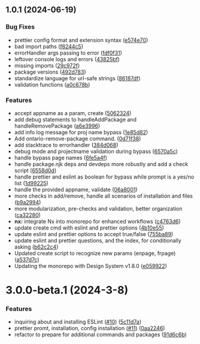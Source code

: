 ## 1.0.1 (2024-06-19)


### Bug Fixes

*  prettier config format and extension syntax ([e574e70](https://github.com/ongov/ontario-frontend/commit/e574e701ed7249ea19717b838b82e74d53583e9f))
* bad import paths ([f8244c5](https://github.com/ongov/ontario-frontend/commit/f8244c5ad69e05cf854a58ef9dafe793e33c4387))
* errorHandler args passing to error ([fdf0f31](https://github.com/ongov/ontario-frontend/commit/fdf0f3159fcf364cda854e40a55e9a3f8c61ab9b))
* leftover console logs and errors ([43825bf](https://github.com/ongov/ontario-frontend/commit/43825bfbfb5bb3dbe470a9708f31482fa6873716))
* missing imports ([29c972f](https://github.com/ongov/ontario-frontend/commit/29c972fa0603ab69062f71e4b9d2af7dac666933))
* package versions ([492d783](https://github.com/ongov/ontario-frontend/commit/492d783a7b5bad75a8430f3f7fcc27bad2902d28))
* standardize language for url-safe strings ([86187df](https://github.com/ongov/ontario-frontend/commit/86187dff487034d513b9b627c453fe4fbc7cef0e))
* validation functions ([a0c678b](https://github.com/ongov/ontario-frontend/commit/a0c678bd636af1a4d86bbe31a17792c7b8f0efe2))


### Features

* accept appname as a param, create ([5062324](https://github.com/ongov/ontario-frontend/commit/506232435a70228352cb4156a97babbaed903509))
* add debug statements to handleAddPackage and handleRemovePackage ([a6e3996](https://github.com/ongov/ontario-frontend/commit/a6e399673c7ca411674a5a535417e6811faeb4ff))
* add info log message for proj name bypass ([1e85d82](https://github.com/ongov/ontario-frontend/commit/1e85d82c5c7272fd0bb22fcfe44e8d0a1adb8472))
* Add ontario-remove-package command. ([0d71f38](https://github.com/ongov/ontario-frontend/commit/0d71f380bd0622a8813b2e319468b09e4d934ce3))
* add stacktrace to errorhandler ([384d068](https://github.com/ongov/ontario-frontend/commit/384d068ffc7f0c9425755f3c3aa52f31df2d7774))
* debug mode and projectname validation during bypass ([6570a5c](https://github.com/ongov/ontario-frontend/commit/6570a5c2d81227f09e8a9b4c052f29a0352a421b))
* handle bypass page names ([6fe5a4f](https://github.com/ongov/ontario-frontend/commit/6fe5a4f7fe7cc6bc86929a2f35d77de96437c3f4))
* handle package.njk deps and devdeps more robustly and add a check script ([6558d0d](https://github.com/ongov/ontario-frontend/commit/6558d0d8c439f432f252268d2534579964548ea8))
* handle prettier and eslint as boolean for bypass while prompt is a yes/no list ([1d99225](https://github.com/ongov/ontario-frontend/commit/1d99225cc7d813bdfc17c2972e1f2b25d0155ae2))
* handle the provided appname, validate ([06a8001](https://github.com/ongov/ontario-frontend/commit/06a8001c40451e009739b22d50a64ef54e7b3072))
* more checks in add/remove, handle all scenarios of installation and files ([b9a2994](https://github.com/ongov/ontario-frontend/commit/b9a29942907b232c195753437db826f84ef1f47e))
* more modularization, pre-checks and validation, better organization ([ca32280](https://github.com/ongov/ontario-frontend/commit/ca322806ff12411bc60e896d561bf4594f7712f5))
* **nx:** integrate Nx into monorepo for enhanced workflows ([c4763d6](https://github.com/ongov/ontario-frontend/commit/c4763d6deff19bd09cb6023404b83448ff4420ca))
* update create cmd with eslint and prettier options ([4b10e55](https://github.com/ongov/ontario-frontend/commit/4b10e5534312f015043b96046b99b2c5ff6fd801))
* update eslint and prettier options to accept true/false ([755ba89](https://github.com/ongov/ontario-frontend/commit/755ba89a1bedada9d164e929500c145a80f34204))
* update eslint and prettier questions, and the index, for conditionally asking ([b62c2c4](https://github.com/ongov/ontario-frontend/commit/b62c2c49c3d15b416bf82c0ff9bf173ab65825b6))
* Updated create script to recognize new params (enpage, frpage) ([a537d7c](https://github.com/ongov/ontario-frontend/commit/a537d7c6d4c6ae583e5d1b1e6af2a8e25ee8cf4a))
* Updating the monorepo with Design System v1.8.0 ([e059922](https://github.com/ongov/ontario-frontend/commit/e059922ff78a1cccb3b7ce0141a87c24dcaf5e81))



# 3.0.0-beta.1 (2024-3-8)


### Features

* inquiring about and installing ESLint ([#10](https://github.com/ongov/ontario-frontend/issues/10)) ([5c11d7a](https://github.com/ongov/ontario-frontend/commit/5c11d7a7e98fa274adb70bb1532329581dbe9e28))
* prettier promt, installation, config installation  ([#11](https://github.com/ongov/ontario-frontend/issues/11)) ([0aa2246](https://github.com/ongov/ontario-frontend/commit/0aa2246374d8de2e89f12a5679e067c6c36f7723))
* refactor to prepare for additional commands and packages ([91d6c6b](https://github.com/ongov/ontario-frontend/commit/91d6c6b628c44e01778c9c0dfcf755cd80ee2c42))



